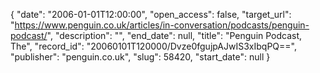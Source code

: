 {
  "date": "2006-01-01T12:00:00", 
  "open_access": false, 
  "target_url": "https://www.penguin.co.uk/articles/in-conversation/podcasts/penguin-podcast/", 
  "description": "", 
  "end_date": null, 
  "title": "Penguin Podcast, The", 
  "record_id": "20060101T120000/Dvze0fgujpAJwIS3xIbqPQ==", 
  "publisher": "penguin.co.uk", 
  "slug": 58420, 
  "start_date": null
}

